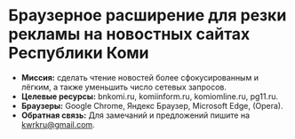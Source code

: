 # Браузерное расширение для резки рекламы на новостных сайтах Республики Коми

* **Миссия:** сделать чтение новостей более сфокусированным и лёгким, а также уменьшить число сетевых запросов.
* **Целевые ресурсы:** bnkomi.ru, komiinform.ru, komiomline.ru, pg11.ru.
* **Браузеры:** Google Chrome, Яндекс Браузер, Microsoft Edge, (Opera).
* **Обратная связь:** Для замечаний и предложений пишите на [kwrkru@gmail.com](mailto:kwrkru@gmail.com).
